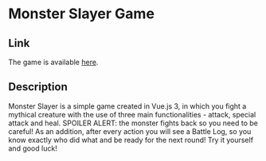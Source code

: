 # Monster Slayer Game

## Link 

The game is available [here](https://vigorous-bhabha-c0394d.netlify.app).

## Description

Monster Slayer is a simple game created in Vue.js 3, in which you fight a mythical creature with the use of three main functionalities - attack, special attack and heal. SPOILER ALERT: the monster fights back so you need to be careful! As an addition, after every action you will see a Battle Log, so you know exactly who did what and be ready for the next round! Try it yourself and good luck!
